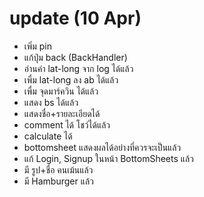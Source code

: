 # update (10 Apr)
- เพิ่ม pin
- แก้ปุ่ม back (BackHandler)
- อ่านค่า lat-long จาก log ได้แล้ว
- เพื่ม lat-long ลง ab ได้แล้ว
- เพื่ม จุดมาร์ควิน ได้แล้ว
- แสดง bs ได้แล้ว
- แสดงชื่อ+รายละเอียดได้
- comment ได้ โชว์ได้แล้ว
- calculate ได้
- bottomsheet แสดงผลได้อย่างที่ควรจะเป็นแล้ว
- แก้ Login, Signup ในหน้า BottomSheets แล้ว
- มี รูป+ชื่อ คนเม้นแล้ว
- มี Hamburger แล้ว
